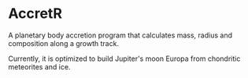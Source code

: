 # AccretR
A planetary body accretion program that calculates mass, radius and composition along a growth track.

Currently, it is optimized to build Jupiter's moon Europa from chondritic meteorites and ice.
